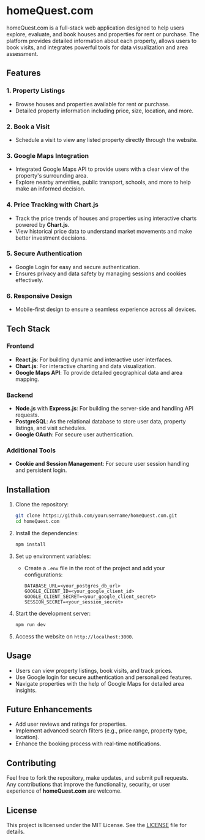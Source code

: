 # homeQuest.com

homeQuest.com is a full-stack web application designed to help users explore, evaluate, and book houses and properties for rent or purchase. The platform provides detailed information about each property, allows users to book visits, and integrates powerful tools for data visualization and area assessment.

## Features

### 1. Property Listings
- Browse houses and properties available for rent or purchase.
- Detailed property information including price, size, location, and more.

### 2. Book a Visit
- Schedule a visit to view any listed property directly through the website.

### 3. Google Maps Integration
- Integrated Google Maps API to provide users with a clear view of the property's surrounding area.
- Explore nearby amenities, public transport, schools, and more to help make an informed decision.

### 4. Price Tracking with Chart.js
- Track the price trends of houses and properties using interactive charts powered by **Chart.js**.
- View historical price data to understand market movements and make better investment decisions.

### 5. Secure Authentication
- Google Login for easy and secure authentication.
- Ensures privacy and data safety by managing sessions and cookies effectively.

### 6. Responsive Design
- Mobile-first design to ensure a seamless experience across all devices.

## Tech Stack

### Frontend
- **React.js**: For building dynamic and interactive user interfaces.
- **Chart.js**: For interactive charting and data visualization.
- **Google Maps API**: To provide detailed geographical data and area mapping.

### Backend
- **Node.js** with **Express.js**: For building the server-side and handling API requests.
- **PostgreSQL**: As the relational database to store user data, property listings, and visit schedules.
- **Google OAuth**: For secure user authentication.
  
### Additional Tools
- **Cookie and Session Management**: For secure user session handling and persistent login.

## Installation

1. Clone the repository:
    ```bash
    git clone https://github.com/yourusername/homeQuest.com.git
    cd homeQuest.com
    ```

2. Install the dependencies:
    ```bash
    npm install
    ```

3. Set up environment variables:
    - Create a `.env` file in the root of the project and add your configurations:
      ```
      DATABASE_URL=<your_postgres_db_url>
      GOOGLE_CLIENT_ID=<your_google_client_id>
      GOOGLE_CLIENT_SECRET=<your_google_client_secret>
      SESSION_SECRET=<your_session_secret>
      ```

4. Start the development server:
    ```bash
    npm run dev
    ```

5. Access the website on `http://localhost:3000`.

## Usage

- Users can view property listings, book visits, and track prices.
- Use Google login for secure authentication and personalized features.
- Navigate properties with the help of Google Maps for detailed area insights.

## Future Enhancements

- Add user reviews and ratings for properties.
- Implement advanced search filters (e.g., price range, property type, location).
- Enhance the booking process with real-time notifications.

## Contributing

Feel free to fork the repository, make updates, and submit pull requests. Any contributions that improve the functionality, security, or user experience of **homeQuest.com** are welcome.

## License

This project is licensed under the MIT License. See the [LICENSE](./LICENSE) file for details.

